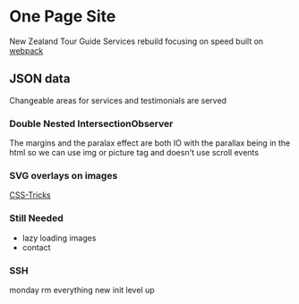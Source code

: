 # One Page Site
New Zealand Tour Guide Services rebuild focusing on speed built on [webpack](https://webpack.js.org)

## JSON data
Changeable areas for services and testimonials are served

### Double Nested IntersectionObserver
The margins and the paralax effect are both IO with the parallax being in the html so we can use img or picture tag and doesn't use scroll events

### SVG overlays on images
[CSS-Tricks](https://css-tricks.com/creating-non-rectangular-headers/)

### Still Needed
* lazy loading images
* contact

### SSH
monday
rm everything
new init
level up
